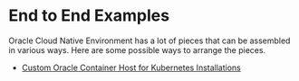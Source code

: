 # End to End Examples

Oracle Cloud Native Environment has a lot of pieces that can be assembled in
various ways.  Here are some possible ways to arrange the pieces.


* [Custom Oracle Container Host for Kubernetes Installations](ock.md)
